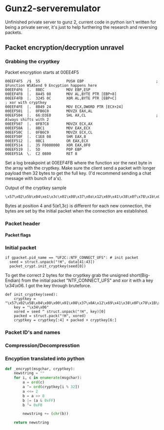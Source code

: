 # Gunz2-serveremulator
Unfinished private server to gunz 2, current code in python isn't written for being a private server, it's just to help furthering the research and reversing packets.

## Packet encryption/decryption unravel
### Grabbing the cryptkey
Packet encryption starts at 00EE4F5
```assembly
00EEF4F5  /$  55            PUSH EBP                                 ;  $Function WSASend 9 Encyption happens here
00EEF4F6  |.  8BEC          MOV EBP,ESP
00EEF4F8  |.  8A45 08       MOV AL,BYTE PTR [EBP+8]
00EEF4FB  |.  3245 0C       XOR AL,BYTE PTR [EBP+C]                                 ; xor with cryptkey
00EEF4FE  |.  8B49 24       MOV ECX,DWORD PTR [ECX+24]
00EEF501  |.  0FB6C0        MOVZX EAX,AL
00EEF504  |.  66:D3E0       SHL AX,CL                                ; Always shifts with 2
00EEF507  |.  0FB7C8        MOVZX ECX,AX
00EEF50A  |.  8BC1          MOV EAX,ECX
00EEF50C  |.  0FB6C9        MOVZX ECX,CL
00EEF50F  |.  C1E8 08       SHR EAX,8
00EEF512  |.  0BC1          OR EAX,ECX
00EEF514  |.  35 F0000000   XOR EAX,0F0
00EEF519  |.  5D            POP EBP
00EEF51A  \.  C2 0800       RET 8
```
Set a log breakpoint at 00EEF4FB where the function xor the next byte in the array with the cryptkey. Make sure the client send a packet with longer payload then 32 bytes to get the full key. (I'd recommend sending a chat message with bunch of a's).

Output of the cryptkey sample
```
\x57\x02\x5b\x04\xe1\x3c\x01\x08\x37\x0a\x12\x69\x41\x38\x0f\x78\x1b\x04\x24\x22\x43\x01\x49\x53\x50\x05\x13\x35\x4f\x02\x4d\x05
```

Bytes at position 4 and 5(e1,3c) is different for each new connection, the bytes are set by the initial packet when the connection are established.

### Packet header
#### Packet flags
### Initial packet
```
if gpacket.pid_name == "UF2C::NTF_CONNECT_UFS": # init packet
  seed = struct.unpack("!H", data[41:43])
  packet_crypt.init_cryptkey(seed[0])
```
To get the correct 2 bytes for the cryptkey grab the unsigned short(Big-Endian) from the initial packet "NTF_CONNECT_UFS" and xor it with a key \x34\x06.
I got the key through bruteforce.

```
def init_cryptkey(seed):
    cryptkey = "\x57\x02\x5B\x04\x00\x00\x01\x08\x37\x0A\x12\x69\x41\x38\x0F\x78\x1B\x04\x24\x22\x43\x01\x49\x53\x50\x05\x13\x35\x4F\x02\x4D\x05"
    key = "\x34\x06"
    xored = seed ^ struct.unpack("!H", key)[0]
    packed = struct.pack("!H", xored)
    cryptkey = cryptkey[:4] + packed + cryptkey[6:]
```

### Packet ID's and names
### Compression/Decompresstion
### Encyption translated into python
```python
def _encrypt(msgchar, cryptkey):
    newstring = ""
    for i, c in enumerate(msgchar):
        a = ord(c)
        a ^= ord(cryptkey[i % 32])
        a <<= 2
        b = a >> 8
        b |= (a & 0xFF)
        b ^= 0xF0

        newstring += (chr(b))

    return newstring
```

